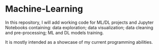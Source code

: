 # Machine-Learning
In this repository, I will add working code for ML/DL projects and Jupyter Notebooks containing:
data exploration;
data visualization;
data cleaning and pre-processing;
ML and DL models training.

It is mostly intended as a showcase of my current programming abilities.
